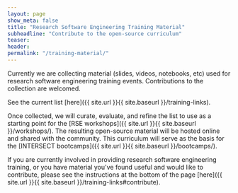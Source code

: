 ```yaml
---
layout: page
show_meta: false
title: "Research Software Engineering Training Material"
subheadline: "Contribute to the open-source curriculum"
teaser:
header:
permalink: "/training-material/"
---
```


Currently we are collecting material (slides, videos, notebooks, etc) used for research software engineering training events.
Contributions to the collection are welcomed.

See the current list [here]({{ site.url }}{{ site.baseurl }}/training-links).

Once collected, we will curate, evaluate, and refine the list to use as a starting point for the [RSE workshops]({{ site.url }}{{ site.baseurl }}/workshops/).
The resulting open-source material will be hosted online and shared with the community.
This curriculum will serve as the basis for the [INTERSECT bootcamps]({{ site.url }}{{ site.baseurl }}/bootcamps/).

If you are currently involved in providing research software engineering training, or you have material you've found useful and would like to contribute, please see the instructions at the bottom of the page [here]({{ site.url }}{{ site.baseurl }}/training-links#contribute).
